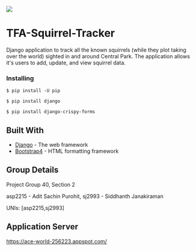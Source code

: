 ![](https://fsmedia.imgix.net/5d/6d/4c/84/ced7/438d/b174/01c55bd31d44/remember-when-morty-ruined-an-entire-universe-by-messing-with-the-squirrels.png?auto=format%2Ccompress&dpr=2&w=650)

# TFA-Squirrel-Tracker

Django application to track all the known squirrels (while they plot taking over the world) sighted in and around Central Park. The application allows it's users to add, update, and view squirrel data.

### Installing


```
$ pip install -U pip
```

```
$ pip install django
```

```
$ pip install django-crispy-forms
```


## Built With

* [Django](https://docs.djangoproject.com/en/3.0/) - The web framework 
* [Bootstrap4](https://getbootstrap.com/docs/4.0/getting-started/introduction/) - HTML formatting framework

## Group Details
Project Group 40, Section 2

asp2215 - Adit Sachin Purohit, 
sj2993 - Siddhanth Janakiraman

UNIs: [asp2215,sj2993]

## Application Server

https://ace-world-256223.appspot.com/
